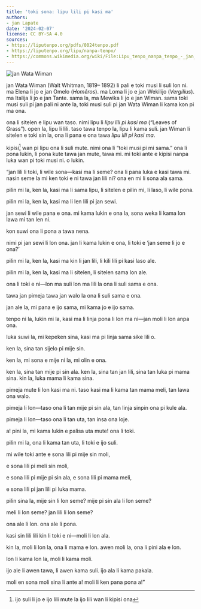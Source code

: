 ```yaml
---
title: 'toki sona: lipu lili pi kasi ma'
authors:
- jan Lapate
date: '2024-02-07'
license: CC BY-SA 4.0
sources:
- https://liputenpo.org/pdfs/0024tenpo.pdf
- https://liputenpo.org/lipu/nanpa-tenpo/
- https://commons.wikimedia.org/wiki/File:Lipu_tenpo_nanpa_tenpo_-_jan_Wata_Wiman.png
---
```


![jan Wata Wiman](https://upload.wikimedia.org/wikipedia/commons/f/f4/Lipu_tenpo_nanpa_tenpo_-_jan_Wata_Wiman.png)

jan Wata Wiman (Walt Whitman, 1819– 1892) li pali e toki musi li suli lon ni. ma Elena li jo e jan Omelo (*Homêros*). ma Loma li jo e jan Wekilijo (*Vergilius*). ma Italija li jo e jan Tante. sama la, ma Mewika li jo e jan Wiman. sama toki musi suli pi jan pali ni ante la, toki musi suli pi jan Wata Wiman li kama kon pi ma ona.

ona li sitelen e lipu wan taso. nimi lipu li *lipu lili pi kasi ma* (“Leaves of Grass”). open la, lipu li lili. taso tawa tenpo la, lipu li kama suli. jan Wiman li sitelen e toki sin la, ona li pana e ona tawa *lipu lili pi kasi ma*.

kipisi[^1] wan pi lipu ona li suli mute. nimi ona li “toki musi pi mi sama.” ona li pona lukin, li pona kute tawa jan mute, tawa mi. mi toki ante e kipisi nanpa luka wan pi toki musi ni. o lukin.

“jan lili li toki, li wile sona—kasi ma li seme? ona li pana luka e kasi tawa mi. nasin seme la mi ken toki e ni tawa jan lili ni? ona en mi li sona ala sama.

pilin mi la, ken la, kasi ma li sama lipu, li sitelen e pilin mi, li laso, li wile pona.

pilin mi la, ken la, kasi ma li len lili pi jan sewi.

jan sewi li wile pana e ona. mi kama lukin e ona la, sona weka li kama lon lawa mi tan len ni.

kon suwi ona li pona a tawa nena.

nimi pi jan sewi li lon ona. jan li kama lukin e ona, li toki e ‘jan seme li jo e ona?’

pilin mi la, ken la, kasi ma kin li jan lili, li kili lili pi kasi laso ale.

pilin mi la, ken la, kasi ma li sitelen, li sitelen sama lon ale.

ona li toki e ni—lon ma suli lon ma lili la ona li suli sama e ona.

tawa jan pimeja tawa jan walo la ona li suli sama e ona.

jan ale la, mi pana e ijo sama, mi kama jo e ijo sama.

tenpo ni la, lukin mi la, kasi ma li linja pona li lon ma ni—jan moli li lon anpa ona.

luka suwi la, mi kepeken sina, kasi ma pi linja sama sike lili o.

ken la, sina tan sijelo pi mije sin.

ken la, mi sona e mije ni la, mi olin e ona.

ken la, sina tan mije pi sin ala. ken la, sina tan jan lili, sina tan luka pi mama sina. kin la, luka mama li kama sina.

pimeja mute li lon kasi ma ni. taso kasi ma li kama tan mama meli, tan lawa ona walo.

pimeja li lon—taso ona li tan mije pi sin ala, tan linja sinpin ona pi kule ala.

pimeja li lon—taso ona li tan uta, tan insa ona loje.

a! pini la, mi kama lukin e palisa uta mute! ona li toki.

pilin mi la, ona li kama tan uta, li toki e ijo suli.

mi wile toki ante e sona lili pi mije sin moli,

e sona lili pi meli sin moli,

e sona lili pi mije pi sin ala, e sona lili pi mama meli,

e sona lili pi jan lili pi luka mama.

pilin sina la, mije sin li lon seme? mije pi sin ala li lon seme?

meli li lon seme? jan lili li lon seme?

ona ale li lon. ona ale li pona.

kasi sin lili lili kin li toki e ni—moli li lon ala.

kin la, moli li lon la, ona li mama e lon. awen moli la, ona li pini ala e lon.

lon li kama lon la, moli li kama moli.

ijo ale li awen tawa, li awen kama suli. ijo ala li kama pakala.

moli en sona moli sina li ante a! moli li ken pana pona a!”

[^1]: ijo suli li jo e ijo lili mute la ijo lili wan li kipisi ona